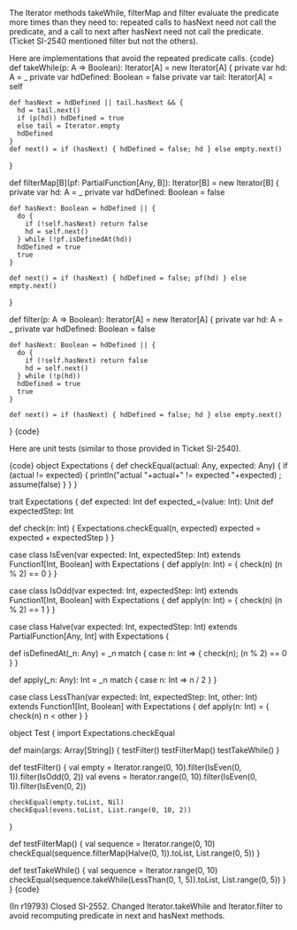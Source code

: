 The Iterator methods takeWhile, filterMap and filter evaluate the predicate more times than they need to:  repeated calls to hasNext need not call the predicate, and a call to next after hasNext need not call the predicate.  (Ticket SI-2540 mentioned filter but not the others).

Here are implementations that avoid the repeated predicate calls.
{code}
  def takeWhile(p: A => Boolean): Iterator[A] = new Iterator[A] {
    private var hd: A = _
    private var hdDefined: Boolean = false
    private var tail: Iterator[A] = self
  
    def hasNext = hdDefined || tail.hasNext && {
      hd = tail.next()
      if (p(hd)) hdDefined = true 
      else tail = Iterator.empty
      hdDefined
    }
    def next() = if (hasNext) { hdDefined = false; hd } else empty.next()
  }

  def filterMap[B](pf: PartialFunction[Any, B]): Iterator[B] = new Iterator[B] {
    private var hd: A = _
    private var hdDefined: Boolean = false
    
    def hasNext: Boolean = hdDefined || {
      do {
        if (!self.hasNext) return false
        hd = self.next()
      } while (!pf.isDefinedAt(hd))
      hdDefined = true
      true
    }
    
    def next() = if (hasNext) { hdDefined = false; pf(hd) } else empty.next()
  }

  def filter(p: A => Boolean): Iterator[A] = new Iterator[A] {
    private var hd: A = _
    private var hdDefined: Boolean = false
    
    def hasNext: Boolean = hdDefined || {
      do {
        if (!self.hasNext) return false
        hd = self.next()
      } while (!p(hd))
      hdDefined = true
      true
    }
    
    def next() = if (hasNext) { hdDefined = false; hd } else empty.next()
  }
{code}

Here are unit tests (similar to those provided in Ticket SI-2540).

{code}
object Expectations {
  def checkEqual(actual: Any, expected: Any) {
    if (actual != expected) { println("actual "+actual+" != expected "+expected) ; assume(false) }
  }
}

trait Expectations {
  def expected: Int
  def expected_=(value: Int): Unit
  def expectedStep: Int

  def check(n: Int) {
    Expectations.checkEqual(n, expected)
    expected = expected + expectedStep
  }
}

case class IsEven(var expected: Int, expectedStep: Int) extends Function1[Int, Boolean] with Expectations {
  def apply(n: Int) = {
    check(n)
    (n % 2) == 0
  }
}

case class IsOdd(var expected: Int, expectedStep: Int) extends Function1[Int, Boolean] with Expectations {
  def apply(n: Int) = {
    check(n)
    (n % 2) == 1
  }
}

case class Halve(var expected: Int, expectedStep: Int) extends PartialFunction[Any, Int] with Expectations {

  def isDefinedAt(_n: Any) = _n match {
    case n: Int => { check(n); (n % 2) == 0 }
  }

  def apply(_n: Any): Int = _n match {
    case n: Int => n / 2
  }
}

case class LessThan(var expected: Int, expectedStep: Int, other: Int) extends Function1[Int, Boolean] with Expectations {
  def apply(n: Int) = {
    check(n)
    n < other
  }
}

object Test {
  import Expectations.checkEqual

  def main(args: Array[String]) {
    testFilter()
    testFilterMap()
    testTakeWhile()
  }

  def testFilter() {
    val empty = Iterator.range(0, 10).filter(IsEven(0, 1)).filter(IsOdd(0, 2))
    val evens = Iterator.range(0, 10).filter(IsEven(0, 1)).filter(IsEven(0, 2))

    checkEqual(empty.toList, Nil)
    checkEqual(evens.toList, List.range(0, 10, 2))
  }
  
  def testFilterMap() {
    val sequence = Iterator.range(0, 10)
    checkEqual(sequence.filterMap(Halve(0, 1)).toList, List.range(0, 5))
  }
  
  def testTakeWhile() {
    val sequence = Iterator.range(0, 10)
    checkEqual(sequence.takeWhile(LessThan(0, 1, 5)).toList, List.range(0, 5))
  }
}
{code}

(In r19793) Closed SI-2552. Changed Iterator.takeWhile and Iterator.filter to avoid recomputing predicate in next and hasNext methods.
